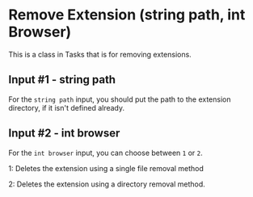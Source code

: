 # Remove Extension (string path, int Browser)
This is a class in Tasks that is for removing extensions.


## Input #1 - string path

For the `string path` input, you should put the path to the extension directory, if it isn't defined already.


## Input #2 - int browser

For the `int browser` input, you can choose between `1` or `2`.

1: Deletes the extension using a single file removal method

2: Deletes the extension using a directory removal method.
